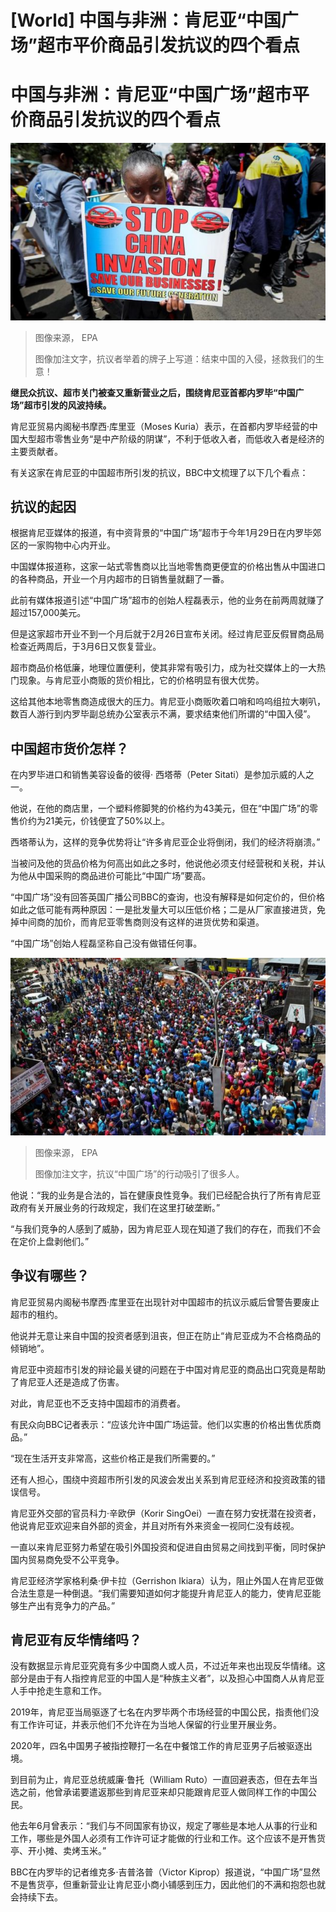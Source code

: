# [World] 中国与非洲：肯尼亚“中国广场”超市平价商品引发抗议的四个看点

#  中国与非洲：肯尼亚“中国广场”超市平价商品引发抗议的四个看点


![肯尼亚中小企业商贩手持标语牌并高喊口号，抗议中国人拥有从事进口、制造和分销的企业](_128826277_9a78e4433ee1705fca0527a15df91c795b79a34a539_585_5448_30671000x563.jpg)

> 图像来源，  EPA
>
> 图像加注文字，抗议者举着的牌子上写道：结束中国的入侵，拯救我们的生意！

**继民众抗议、超市关门被查又重新营业之后，围绕肯尼亚首都内罗毕“中国广场”超市引发的风波持续。**

肯尼亚贸易内阁秘书摩西·库里亚（Moses Kuria）表示，在首都内罗毕经营的中国大型超市零售业务“是中产阶级的阴谋”，不利于低收入者，而低收入者是经济的主要贡献者。

有关这家在肯尼亚的中国超市所引发的抗议，BBC中文梳理了以下几个看点：

##  抗议的起因

根据肯尼亚媒体的报道，有中资背景的“中国广场”超市于今年1月29日在内罗毕郊区的一家购物中心内开业。

中国媒体报道称，这家一站式零售商以比当地零售商更便宜的价格出售从中国进口的各种商品，开业一个月内超市的日销售量就翻了一番。

此前有媒体报道引述“中国广场”超市的创始人程磊表示，他的业务在前两周就赚了超过157,000美元。

但是这家超市开业不到一个月后就于2月26日宣布关闭。经过肯尼亚反假冒商品局检查近两周后，于3月6日又恢复营业。

超市商品价格低廉，地理位置便利，使其非常有吸引力，成为社交媒体上的一大热门现象。与肯尼亚小商贩的货价相比，它的价格明显有很大优势。

这给其他本地零售商造成很大的压力。肯尼亚小商贩吹着口哨和呜呜组拉大喇叭，数百人游行到内罗毕副总统办公室表示不满，要求结束他们所谓的“中国入侵”。

##  中国超市货价怎样？

在内罗毕进口和销售美容设备的彼得· 西塔蒂（Peter Sitati）是参加示威的人之一。

他说，在他的商店里，一个塑料修脚凳的价格约为43美元，但在“中国广场”的零售价约为21美元，价钱便宜了50%以上。

西塔蒂认为，这样的竞争优势将让“许多肯尼亚企业将倒闭，我们的经济将崩溃。”

当被问及他的货品价格为何高出如此之多时，他说他必须支付经营税和关税，并认为他从中国采购的商品进价可能比“中国广场”要高。

“中国广场”没有回答英国广播公司BBC的查询，也没有解释是如何定价的，但价格如此之低可能有两种原因：一是批发量大可以压低价格；二是从厂家直接进货，免掉中间商的加价，而肯尼亚零售商则没有这样的进货优势和渠道。

“中国广场”创始人程磊坚称自己没有做错任何事。

![内罗毕的抗议](_128864714_e07324dce694af5b924fb937978c0a3dd881df650_605_6520_36681000x563.jpg)

> 图像来源，  EPA
>
> 图像加注文字，抗议“中国广场”的行动吸引了很多人。

他说：“我的业务是合法的，旨在健康良性竞争。我们已经配合执行了所有肯尼亚政府有关开展业务的行政规定，我们在这里打破垄断。”

“与我们竞争的人感到了威胁，因为肯尼亚人现在知道了我们的存在，而我们不会在定价上盘剥他们。”

##  争议有哪些？

肯尼亚贸易内阁秘书摩西·库里亚在出现针对中国超市的抗议示威后曾警告要废止超市的租约。

他说并无意让来自中国的投资者感到沮丧，但正在防止“肯尼亚成为不合格商品的倾销地”。

肯尼亚中资超市引发的辩论最关键的问题在于中国对肯尼亚的商品出口究竟是帮助了肯尼亚人还是造成了伤害。

对此，肯尼亚也不乏支持中国超市的消费者。

有民众向BBC记者表示：“应该允许中国广场运营。他们以实惠的价格出售优质商品。”

“现在生活开支非常高，这些价格正是我们所需要的。”

还有人担心，围绕中资超市所引发的风波会发出关系到肯尼亚经济和投资政策的错误信号。

肯尼亚外交部的官员科力·辛欧伊（Korir SingOei）一直在努力安抚潜在投资者，他说肯尼亚欢迎来自外部的资金，并且对所有外来资金一视同仁没有歧视。

一直以来肯尼亚努力希望在吸引外国投资和促进自由贸易之间找到平衡，同时保护国内贸易商免受不公平竞争。

肯尼亚经济学家格利桑·伊卡拉（Gerrishon Ikiara）认为，阻止外国人在肯尼亚做合法生意是一种倒退。“我们需要知道如何才能提升肯尼亚人的能力，使肯尼亚能够生产出有竞争力的产品。”

##  肯尼亚有反华情绪吗？

没有数据显示肯尼亚究竟有多少中国商人或人员，不过近年来也出现反华情绪。这部分是由于有人指控肯尼亚的中国人是“种族主义者”，以及担心中国商人从肯尼亚人手中抢走生意和工作。

2019年，肯尼亚当局驱逐了七名在内罗毕两个市场经营的中国公民，指责他们没有工作许可证，并表示他们不允许在为当地人保留的行业里开展业务。

2020年，四名中国男子被指控鞭打一名在中餐馆工作的肯尼亚男子后被驱逐出境。

到目前为止，肯尼亚总统威廉·鲁托（William Ruto）一直回避表态，但在去年当选之前，他曾承诺要遣返那些到肯尼亚来却只能跟肯尼亚人做同样工作的中国公民。

他去年6月曾表示：“我们与不同国家有协议，规定了哪些是本地人从事的行业和工作，哪些是外国人必须有工作许可证才能做的行业和工作。这个应该不是开售货亭、开小摊、卖烤玉米。”

BBC在内罗毕的记者维克多·吉普洛普（Victor Kiprop）报道说，“中国广场”显然不是售货亭，但重新营业让肯尼亚小商小铺感到压力，因此他们的不满和抱怨也就会持续下去。


